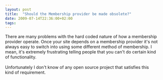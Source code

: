 ```yaml
---
layout: post
title:  "Should the Membership provider be made obsolete?"
date: 2009-07-14T22:36:00+02:00
tags: 
---
```


<div dir="ltr" style="text-align: left;" trbidi="on">
There are many problems with the hard coded nature of how a membership provider operate. Once your site depends on a membership provider it's not always easy to switch into using some different method of membership. I mean, it's extremely frustrating telling people that you can't do certain kind of functionality.<br><br>
Unfortunately I don't know of any open source project that satisfies this kind of requirement.</div>
<div style="clear: both;"></div>